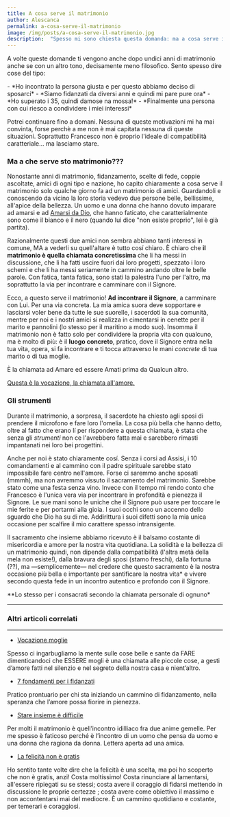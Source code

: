 ```yaml
---
title: A cosa serve il matrimonio
author: Alescanca
permalink: a-cosa-serve-il-matrimonio
image: /img/posts/a-cosa-serve-il-matrimonio.jpg
description:  "Spesso mi sono chiesta questa domanda: ma a cosa serve il matrimonio? Non basta amarsi e vedersi il sabato sera? Qual è la necessità di sposarsi? È un salva vita? Una necessità? Uno sfizio?"
---
```


A volte queste domande ti vengono anche dopo undici anni di matrimonio anche se con un altro tono, decisamente meno filosofico. Sento spesso dire cose del tipo: 

<div class="dialogue" markdown="1">
- *Ho incontrato la persona giusta e per questo abbiamo deciso di sposarci*
- *Siamo fidanzati da diversi anni e quindi mi pare pure ora*
- *Ho superato i 35, quindi damose na mossa!*
- *Finalmente una persona con cui riesco a condividere i miei interessi*
</div>

Potrei continuare fino a domani. Nessuna di queste motivazioni mi ha mai convinta, forse perchè a me non è mai capitata nessuna di queste situazioni. Soprattutto Francesco non è proprio l'ideale di compatibilità caratteriale... ma lasciamo stare.

### Ma a che serve sto matrimonio???

Nonostante anni di matrimonio, fidanzamento, scelte di fede, coppie ascoltate, amici di ogni tipo e nazione, ho capito chiaramente a cosa serve il matrimonio solo qualche giorno fa ad un matrimonio di amici. Guardandoli e conoscendo da vicino la loro storia vedevo due persone belle, bellissime, all'apice della bellezza. Un uomo e una donna che hanno dovuto imparare ad amarsi e ad [Amarsi da Dio](http://5p2p.it/2013/11/08/sette-pilastri.html), che hanno faticato, che caratterialmente sono come il bianco e il nero (quando lui dice "non esiste proprio", lei è già partita). 

Razionalmente questi due amici non sembra abbiano tanti interessi in comune, MA a vederli su quell'altare è tutto cosí chiaro. È chiaro che **il matrimonio è quella chiamata concretissima** che li ha messi in discussione, che li ha fatti uscire fuori dai loro progetti, spezzato i loro schemi e che li ha messi seriamente in cammino andando oltre le belle parole. Con fatica, tanta fatica, sono stati la palestra l'uno per l'altro, ma soprattutto la via per incontrare e camminare con il Signore. 

Ecco, a questo serve il matrimonio! **Ad incontrare il Signore**, a camminare con Lui. Per una via concreta. La mia amica suora deve sopportare e lasciarsi voler bene da tutte le sue suorelle, i sacerdoti la sua comunità, mentre per noi e i nostri amici si realizza in cimentarsi in cenette per il marito e pannolini (lo stesso per il maritino a modo suo). Insomma il matrimonio non è fatto solo per condividere la propria vita con qualcuno, ma è molto di più: è il **luogo concreto**, pratico, dove il Signore entra nella tua vita, opera, si fa incontrare e ti tocca attraverso le mani *concrete* di tua marito o di tua moglie. 

È la chiamata ad Amare ed essere Amati prima da Qualcun altro.

[Questa è la vocazione, la chiamata all'amore.](http://5p2p.it/l-amore-chiama-l-amore-e-urgente)

### Gli strumenti

Durante il matrimonio, a sorpresa, il sacerdote ha chiesto agli sposi di prendere il microfono e fare loro l'omelia. La cosa più bella che hanno detto, oltre al fatto che erano lí per rispondere a questa chiamata, è stata che senza gli *strumenti* non ce l'avrebbero fatta mai e sarebbero rimasti impantanati nei loro bei progettini. 

Anche per noi è stato chiaramente cosí. Senza i corsi ad Assisi, i 10 comandamenti e al cammino con il padre spirituale sarebbe stato impossibile fare centro nell'amore. Forse ci saremmo anche sposati (mmmh), ma non avremmo vissuto il sacramento del matrimonio. Sarebbe stato come una festa senza vino. Invece con il tempo mi rendo conto che Francesco è l'unica vera via per incontrare in profondità e pienezza il Signore. Le sue mani sono le uniche che il Signore può usare per toccare le mie ferite e per portarmi alla gioia. I suoi occhi sono un accenno dello sguardo che Dio ha su di me. Addirittura i suoi difetti sono la mia unica occasione per scalfire il mio carattere spesso intransigente. 

Il sacramento che insieme abbiamo ricevuto è il balsamo costante di misericordia e amore per la nostra vita quotidiana. La solidità e la bellezza di un matrimonio quindi, non dipende dalla compatibilità (l'altra metà della mela non esiste!), dalla bravura degli sposi (stamo freschi), dalla fortuna (??), ma &mdash;semplicemente&mdash; nel credere che questo sacramento è la nostra occasione più bella e importante per santificare la nostra vita* e vivere secondo questa fede in un incontro autentico e profondo con il Signore.

<div class="footnote-text" markdown="1">
**Lo stesso per i consacrati secondo la chiamata personale di ognuno*
</div>

---

### Altri articoli correlati

---

- [Vocazione moglie](http://5p2p.it/2015/03/06/vocazione-moglie.html)

Spesso ci ingarbugliamo la mente sulle cose belle e sante da FARE dimenticandoci che ESSERE mogli è una chiamata alle piccole cose, a gesti d’amore fatti nel silenzio e nel segreto della nostra casa e nient’altro.

- [7 fondamenti per i fidanzati](http://5p2p.it/2013/11/08/sette-pilastri.html)

Pratico prontuario per chi sta iniziando un cammino di fidanzamento, nella speranza che l’amore possa fiorire in pienezza.

- [Stare insieme è difficile](http://5p2p.it/2015/01/27/stare-insieme-e-difficile.html)

Per molti il matrimonio è quell’incontro idilliaco fra due anime gemelle. Per me spesso è faticoso perché è l’incontro di un uomo che pensa da uomo e una donna che ragiona da donna. Lettera aperta ad una amica.


- [La felicità non è gratis](http://5p2p.it/la-felicita-non-e-gratis)

Ho sentito tante volte dire che la felicità è una scelta, ma poi ho scoperto che non è gratis, anzi! Costa moltissimo! Costa rinunciare al lamentarsi, all'essere ripiegati su se stessi; costa avere il coraggio di fidarsi mettendo in discussione le proprie certezze ; costa avere come obiettivo il massimo e non accontentarsi mai del mediocre. È un cammino quotidiano e costante, per temerari e coraggiosi.

